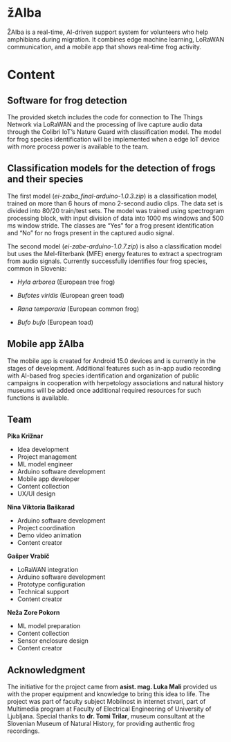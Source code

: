 # žAIba
ŽAIba is a real-time, AI-driven support system for volunteers who help amphibians during migration. It combines edge machine learning, LoRaWAN communication, and a mobile app that shows real-time frog activity.

# Content
## Software for frog detection
The provided sketch includes the code for connection to The Things Network via LoRaWAN and the processing of live capture audio data through the Colibri IoT’s Nature Guard with classification model. The model for frog species identification will be implemented when a edge IoT device with more process power is available to the team.

## Classification models for the detection of frogs and their species
The first model (_ei-zaiba_final-arduino-1.0.3.zip_) is a classification model, trained on more than 6 hours of mono 2-second audio clips. The data set is divided into 80/20 train/test sets. The model was trained using spectrogram processing block, with input division of data into 1000 ms windows and 500 ms window stride. The classes are “Yes” for a frog present identification and “No” for no frogs present in the captured audio signal.

The second model (_ei-zabe-arduino-1.0.7.zip_) is also a classification model but uses the Mel-filterbank (MFE) energy features to extract a spectrogram from audio signals. Currently successfully identifies four frog species, common in Slovenia:

* _Hyla arborea_ (European tree frog)

* _Bufotes viridis_ (European green toad)

* _Rana temporaria_ (European common frog)

* _Bufo bufo_ (European toad)

## Mobile app žAIba
The mobile app is created for Android 15.0 devices and is currently in the stages of development. 
Additional features such as in-app audio recording with AI-based frog species identification and organization of public campaigns in cooperation with herpetology associations and natural history museums will be added once additional required resources for such functions is available.

## Team
**Pika Križnar**
* Idea development
* Project management
* ML model engineer
* Arduino software development
* Mobile app developer
* Content collection
* UX/UI design
  
**Nina Viktoria Baškarad**
* Arduino software development
* Project coordination
* Demo video animation
* Content creator
  
**Gašper Vrabič**
* LoRaWAN integration
* Arduino software development
* Prototype configuration
* Technical support
* Content creator

**Neža Zore Pokorn**
* ML model preparation
* Content collection
* Sensor enclosure design
* Content creator

## Acknowledgment
The initiative for the project came from **asist. mag. Luka Mali** provided us with the proper equipment and knowledge to bring this idea to life. The project was part of faculty subject Mobilnost in internet stvari, part of Multimedia program at Faculty of Electrical Engineering of University of Ljubljana.
Special thanks to **dr. Tomi Trilar**, museum consultant at the Slovenian Museum of Natural History, for providing authentic frog recordings.
